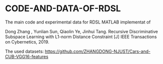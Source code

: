 # CODE-AND-DATA-OF-RDSL
The main code and experimental data for RDSL
MATLAB implementat of

Dong Zhang , Yunlian Sun, Qiaolin Ye, Jinhui Tang. Recursive Discriminative Subspace Learning with L1-norm Distance Constraint [J] IEEE Transactions on Cybernetics, 2019.

The used datasets:
https://github.com/ZHANGDONG-NJUST/Cars-and-CUB-VGG16-features
